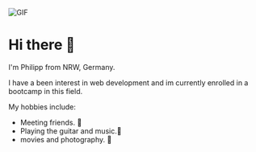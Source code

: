 ![GIF](https://media.giphy.com/media/3o6ZtpxSZbQRRnwCKQ/giphy.gif)

# Hi there 👋

I'm Philipp from NRW, Germany. 

I have a been interest in web development and im currently enrolled in a bootcamp in this field.

My hobbies include:

- Meeting friends. :raised_hands:
- Playing the guitar and music.:musical_note:
- movies and photography. :movie_camera:

